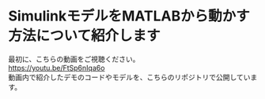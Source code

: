 # SimulinkモデルをMATLABから動かす方法について紹介します

最初に、こちらの動画をご視聴ください。<br>
<https://youtu.be/FtSp6nIqa6o> <br>
動画内で紹介したデモのコードやモデルを、こちらのリポジトリで公開しています。
